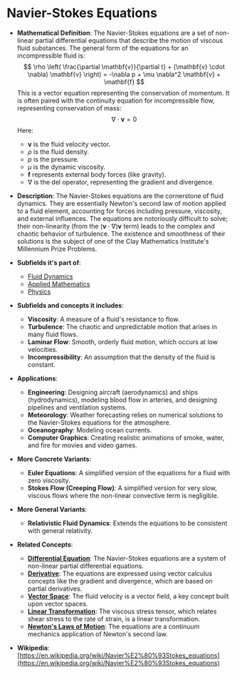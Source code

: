 # Navier-Stokes Equations

- **Mathematical Definition**: The Navier-Stokes equations are a set of non-linear partial differential equations that describe the motion of viscous fluid substances. The general form of the equations for an incompressible fluid is:
$$ \rho \left( \frac{\partial \mathbf{v}}{\partial t} + (\mathbf{v} \cdot \nabla) \mathbf{v} \right) = -\nabla p + \mu \nabla^2 \mathbf{v} + \mathbf{f} $$
  This is a vector equation representing the conservation of momentum. It is often paired with the continuity equation for incompressible flow, representing conservation of mass:
$$ \nabla \cdot \mathbf{v} = 0 $$
  Here:
    - $\mathbf{v}$ is the fluid velocity vector.
    - $\rho$ is the fluid density.
    - $p$ is the pressure.
    - $\mu$ is the dynamic viscosity.
    - $\mathbf{f}$ represents external body forces (like gravity).
    - $\nabla$ is the del operator, representing the gradient and divergence.

- **Description**: The Navier-Stokes equations are the cornerstone of fluid dynamics. They are essentially Newton's second law of motion applied to a fluid element, accounting for forces including pressure, viscosity, and external influences. The equations are notoriously difficult to solve; their non-linearity (from the $(\mathbf{v} \cdot \nabla) \mathbf{v}$ term) leads to the complex and chaotic behavior of turbulence. The existence and smoothness of their solutions is the subject of one of the Clay Mathematics Institute's Millennium Prize Problems.

- **Subfields it's part of**:
    - [Fluid Dynamics](https://en.wikipedia.org/wiki/Fluid_dynamics)
    - [Applied Mathematics](https://en.wikipedia.org/wiki/Applied_mathematics)
    - [Physics](https://en.wikipedia.org/wiki/Physics)

- **Subfields and concepts it includes**:
    - **Viscosity**: A measure of a fluid's resistance to flow.
    - **Turbulence**: The chaotic and unpredictable motion that arises in many fluid flows.
    - **Laminar Flow**: Smooth, orderly fluid motion, which occurs at low velocities.
    - **Incompressibility**: An assumption that the density of the fluid is constant.

- **Applications**:
    - **Engineering**: Designing aircraft (aerodynamics) and ships (hydrodynamics), modeling blood flow in arteries, and designing pipelines and ventilation systems.
    - **Meteorology**: Weather forecasting relies on numerical solutions to the Navier-Stokes equations for the atmosphere.
    - **Oceanography**: Modeling ocean currents.
    - **Computer Graphics**: Creating realistic animations of smoke, water, and fire for movies and video games.

- **More Concrete Variants**:
    - **Euler Equations**: A simplified version of the equations for a fluid with zero viscosity.
    - **Stokes Flow (Creeping Flow)**: A simplified version for very slow, viscous flows where the non-linear convective term is negligible.

- **More General Variants**:
    - **Relativistic Fluid Dynamics**: Extends the equations to be consistent with general relativity.

- **Related Concepts**:
    - **[Differential Equation](../differential_equations/differential_equation.md)**: The Navier-Stokes equations are a system of non-linear partial differential equations.
    - **[Derivative](../../../pure_mathematics/analysis/derivative.md)**: The equations are expressed using vector calculus concepts like the gradient and divergence, which are based on partial derivatives.
    - **[Vector Space](../../../pure_mathematics/linear_algebra/vector_space.md)**: The fluid velocity is a vector field, a key concept built upon vector spaces.
    - **[Linear Transformation](../../../pure_mathematics/linear_algebra/linear_transformation.md)**: The viscous stress tensor, which relates shear stress to the rate of strain, is a linear transformation.
    - **[Newton's Laws of Motion](../../physics/classical_mechanics/newtons_laws.md)**: The equations are a continuum mechanics application of Newton's second law.

- **Wikipedia**: [https://en.wikipedia.org/wiki/Navier%E2%80%93Stokes_equations](https://en.wikipedia.org/wiki/Navier%E2%80%93Stokes_equations)
